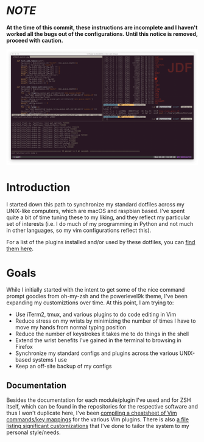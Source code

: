 # ***NOTE***
__At the time of this commit, these instructions are incomplete and I haven't worked all the bugs out of the configurations. Until this notice is removed, proceed with caution.__

![example screenshot](screenshot.png)

# Introduction
I started down this path to synchronize my standard dotfiles across my UNIX-like computers, which are macOS and raspbian based. I've spent quite a bit of time tuning these to my liking, and they reflect my particular set of interests (i.e. I do much of my programming in Python and not much in other languages, so my vim configurations reflect this).

For a list of the plugins installed and/or used by these dotfiles, you can [find them here](whats_included.md).

# Goals
While I initially started with the intent to get some of the nice command prompt goodies from oh-my-zsh and the powerlevel9k theme, I've been expanding my customiztions over time. At this point, I am trying to:

* Use iTerm2, tmux, and various plugins to do code editing in Vim
* Reduce stress on my wrists by minimizing the number of times I have to move my hands from normal typing position
* Reduce the number of keystrokes it takes me to do things in the shell
* Extend the wrist benefits I've gained in the terminal to browsing in Firefox
* Synchronize my standard configs and plugins across the various UNIX-based systems I use
* Keep an off-site backup of my configs

## Documentation
Besides the documentation for each module/plugin I've used and for ZSH itself, which can be found in the repositories for the respective software and thus I won't duplicate here, I've been [compiling a cheatsheet of Vim commands/key mappings](vim-cheatsheet.md) for the various Vim plugins. There is also [a file listing significant customizations](customizations.md) that I've done to tailor the system to my personal style/needs.
